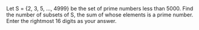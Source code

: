 
Let S = {2, 3, 5, ..., 4999} be the set of prime numbers less than 5000.
Find the number of subsets of S, the sum of whose elements is a prime number.
Enter the rightmost 16 digits as your answer.
